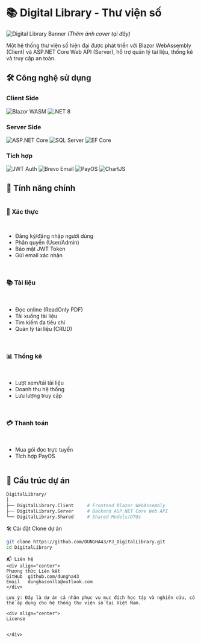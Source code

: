 # 📚 Digital Library - Thư viện số

![Digital Library Banner](https://via.placeholder.com/1200x400?text=Digital+Library+Banner) *(Thêm ảnh cover tại đây)*

Một hệ thống thư viện số hiện đại được phát triển với Blazor WebAssembly (Client) và ASP.NET Core Web API (Server), hỗ trợ quản lý tài liệu, thống kê và truy cập an toàn.

## 🛠 Công nghệ sử dụng

### **Client Side**
<p align="left">
  <img src="https://img.shields.io/badge/Blazor-WebAssembly-blue?logo=blazor" alt="Blazor WASM">
  <img src="https://img.shields.io/badge/.NET-8-512BD4?logo=dotnet" alt=".NET 8">
</p>

### **Server Side**
<p align="left">
  <img src="https://img.shields.io/badge/ASP.NET_Core-Web_API-blueviolet?logo=.net" alt="ASP.NET Core">
  <img src="https://img.shields.io/badge/SQL_Server-Database-CC2927?logo=microsoft-sql-server" alt="SQL Server">
  <img src="https://img.shields.io/badge/EF_Core-ORM-blue?logo=.net" alt="EF Core">
</p>

### **Tích hợp**
<p align="left">
  <img src="https://img.shields.io/badge/JWT-Auth-black?logo=json-web-tokens" alt="JWT Auth">
  <img src="https://img.shields.io/badge/Brevo-Email-orange?logo=mailgun" alt="Brevo Email">
  <img src="https://img.shields.io/badge/PayOS-Payment-green" alt="PayOS">
  <img src="https://img.shields.io/badge/ChartJS-Visualization-FF6384?logo=chart.js" alt="ChartJS">
</p>

## 🚀 Tính năng chính

<div style="display: grid; grid-template-columns: repeat(auto-fit, minmax(300px, 1fr)); gap: 1rem;">

### 🔐 Xác thực
- Đăng ký/đăng nhập người dùng
- Phân quyền (User/Admin)
- Bảo mật JWT Token
- Gửi email xác nhận

### 📚 Tài liệu
- Đọc online (ReadOnly PDF)
- Tải xuống tài liệu
- Tìm kiếm đa tiêu chí
- Quản lý tài liệu (CRUD)

### 📊 Thống kê
- Lượt xem/tải tài liệu
- Doanh thu hệ thống
- Lưu lượng truy cập

### 💳 Thanh toán
- Mua gói đọc trực tuyến
- Tích hợp PayOS

</div>

## 📂 Cấu trúc dự án

```bash
DigitalLibrary/
│
├── DigitalLibrary.Client     # Frontend Blazor WebAssembly
├── DigitalLibrary.Server     # Backend ASP.NET Core Web API
└── DigitalLibrary.Shared     # Shared Models/DTOs
```
🛠 Cài đặt
Clone dự án

```bash
git clone https://github.com/DUNGHA43/PJ_DigitalLibrary.git
cd DigitalLibrary
```

```
📬 Liên hệ
<div align="center">
Phương thức	Liên kết
GitHub	github.com/dungha43
Email	dunghasonlla@outlook.com
</div>

Lưu ý: Đây là dự án cá nhân phục vụ mục đích học tập và nghiên cứu, có thể áp dụng cho hệ thống thư viện số tại Việt Nam.

<div align="center">
License


</div>
```

